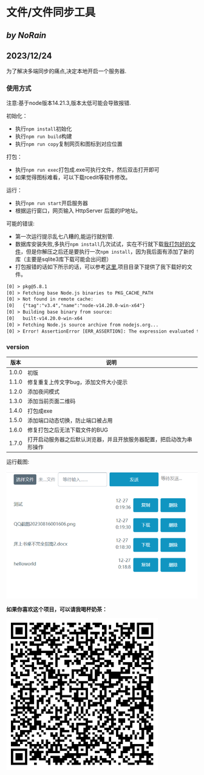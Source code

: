 # 文件/文件同步工具

## *by NoRain*

## 2023/12/24

为了解决多端同步的痛点,决定本地开启一个服务器.

### 使用方式

注意:基于node版本14.21.3,版本太低可能会导致报错.

初始化：

- 执行```npm install```初始化
- 执行```npm run build```构建
- 执行```npm run copy```复制网页和图标到对应位置

打包：

- 执行```npm run exec```打包成.exe可执行文件，然后双击打开即可
- 如果觉得图标难看，可以下载rcedit等软件修改。

运行：

- 执行```npm run start```开启服务器
- 根据运行窗口，网页输入 HttpServer 后面的IP地址。

可能的错误:

- 第一次运行提示乱七八糟的,能运行就别管.
- 数据库安装失败,多执行```npm install```几次试试，实在不行就下载[我打包好的文件](https://github.com/NoRainLand/filesync/releases/tag/untagged-effc87f7dee701d8da7f)，但是你解压之后还是要执行一次```npm install```，因为我后面有添加了新的库（主要是sqlite3库下载可能会出问题）
- 打包报错的话如下所示的话，可以参考[这里](https://segmentfault.com/a/1190000041958374),项目目录下提供了我下载好的文件。

```txt
[0] > pkg@5.8.1
[0] > Fetching base Node.js binaries to PKG_CACHE_PATH
[0] > Not found in remote cache:
[0]   {"tag":"v3.4","name":"node-v14.20.0-win-x64"}
[0] > Building base binary from source:
[0]   built-v14.20.0-win-x64
[0] > Fetching Node.js source archive from nodejs.org...
[0] > Error! AssertionError [ERR_ASSERTION]: The expression evaluated to a falsy value:
```

### version

|版本|说明|
|---|---|
|1.0.0|初版|
|1.1.0|修复重复上传文字bug，添加文件大小提示|
|1.2.0|添加夜间模式|
|1.3.0|添加当前页面二维码|
|1.4.0|打包成exe|
|1.5.0|添加端口动态切换，防止端口被占用|
|1.6.0|修复打包之后无法下载文件的BUG|
|1.7.0|打开启动服务器之后默认浏览器，并且开放服务器配置，把启动改为串形操作|

运行截图:

![screenshot](screenshot.png)

**如果你喜欢这个项目，可以请我喝杯奶茶：**

![joke](joke.png)
